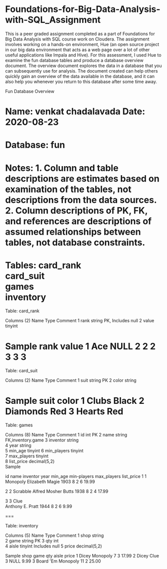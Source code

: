 # Foundations-for-Big-Data-Analysis-with-SQL_Assignment
This is a peer graded assignment completed as a part of Foundations for Big Data Analysis with SQL course work on Cloudera. The assignment involves working on a hands-on environment, Hue (an open source project in our big data environment that acts as a web page over a lot of other useful applications like Impala and Hive). 
For this assessment, I used Hue to examine the fun database tables and produce a database overview document.
The overview document explores the data in a database that you can subsequently use for analysis.
The document  created can help others quickly gain an overview of the data available in the database,
and it can also help you whenever you return to this database after some time away.


Fun Database Overview

Name:		venkat chadalavada
Date:		2020-08-23
===

Database:	fun
===

Notes:
1.
Column and table descriptions are estimates based on examination of the
tables, not descriptions from the data sources.
2.
Column descriptions of PK, FK, and references are descriptions of assumed
relationships between tables, not database constraints.
===

Tables:	card_rank 		
		card_suit 		
		games 		
		inventory 		
===

Table:		card_rank 

Columns (2)
  	  	Name 		Type 		Comment
1 		rank 		string 		PK, Includes null 
2 		value 		tinyint 	

Sample
  		rank 		value
1 		Ace 		NULL
2 		2 		2
3 		3 		3
===







Table:		card_suit 

Columns (2)	
  	  	Name 		Type 		Comment
1 		suit 		string 		PK
2 		color 		string 	

Sample
  		suit 		color
1 		Clubs 		Black
2 		Diamonds 	Red
3 		Hearts 		Red
===

Table:		games

 Columns (8)
  	  	Name 		Type 		Comment
1 		id 		int 		PK
2 		name 		string 		FK,inventory.game 
3 		inventor 	string 	
4 		year 		string 	
5 		min_age 	tinyint
6 		min_players 	tinyint 	
7 		max_players 	tinyint 	
8 		list_price 	decimal(5,2) 	
Sample
  


id
name
inventor
year
min_age
min-players
max_players
list_price
1
1
Monopoly 
Elizabeth Magie
1903
8
2
6
19.99


2
2
Scrabble 
Alfred Mosher Butts 
1938 
8
2
4
17.99


3
3
Clue 	
Anthony E. Pratt 
1944
8
2
6
9.99



===

Table:		inventory

 Columns (5)
  	  	Name 		Type 			Comment
1 		shop 		string 	
2 		game 		string 			PK
3 		qty 		int 	
4 		aisle 		tinyint 			Includes null 
5 		price 		decimal(5,2) 		

Sample
  		shop 		game 		qty 		aisle 		price
1 		Dicey 		Monopoly 	7 		3 		17.99
2 		Dicey 		Clue 		3 		NULL 		9.99
3 		Board 'Em 	Monopoly 	11 		2 		25.00







